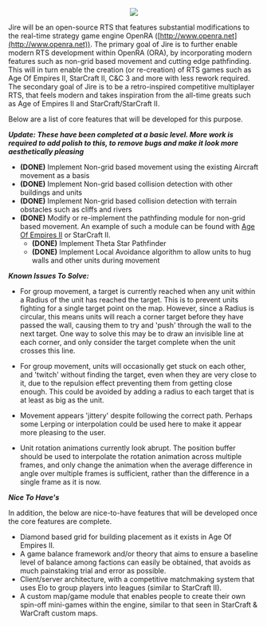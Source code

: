 <p align="center"><img src="https://www.dropbox.com/s/9c4ovllw064gtnz/JireLogoCondensed.png?raw=1" /></p>

Jire will be an open-source RTS that features substantial modifications to the real-time strategy game engine OpenRA ([http://www.openra.net](http://www.openra.net)). The primary goal of Jire is to further enable modern RTS development within OpenRA (ORA), by incorporating modern features such as non-grid based movement and cutting edge pathfinding. This will in turn enable the creation (or re-creation) of RTS games such as Age Of Empires II, StarCraft II, C&C 3 and more with less rework required. The secondary goal of Jire is to be a retro-inspired competitive multiplayer RTS, that feels modern and takes inspiration from the all-time greats such as Age of Empires II and StarCraft/StarCraft II.

Below are a list of core features that will be developed for this purpose. 

***Update: These have been completed at a basic level. More work is required to add polish to this, to remove bugs and make it look more aesthetically pleasing***

- **(DONE)** Implement Non-grid based movement using the existing Aircraft movement as a basis
- **(DONE)** Implement Non-grid based collision detection with other buildings and units
- **(DONE)** Implement Non-grid based collision detection with terrain obstacles such as cliffs and rivers
- **(DONE)** Modify or re-implement the pathfinding module for non-grid based movement. An example of such a module can be found with [Age Of Empires II](https://www.gamasutra.com/view/feature/131720/coordinated_unit_movement.php) or StarCraft II.
  - **(DONE)** Implement Theta Star Pathfinder
  - **(DONE)** Implement Local Avoidance algorithm to allow units to hug walls and other units during movement

***Known Issues To Solve:***

- For group movement, a target is currently reached when any unit within a Radius of the unit has reached the target. This is to prevent units fighting for a single target point on the map. However, since a Radius is circular, this means units will reach a corner target before they have passed the wall, causing them to try and 'push' through the wall to the next target. One way to solve this may be to draw an invisible line at each corner, and only consider the target complete when the unit crosses this line.

- For group movement, units will occasionally get stuck on each other, and 'twitch' without finding the target, even when they are very close to it, due to the repulsion effect preventing them from getting close enough. This could be avoided by adding a radius to each target that is at least as big as the unit.

- Movement appears 'jittery' despite following the correct path. Perhaps some Lerping or interpolation could be used here to make it appear more pleasing to the user.

- Unit rotation animations currently look abrupt. The position buffer should be used to interpolate the rotation animation across multiple frames, and only change the animation when the average difference in angle over multiple frames is sufficient, rather than the difference in a single frame as it is now.

***Nice To Have's***

In addition, the below are nice-to-have features that will be developed once the core features are complete.

- Diamond based grid for building placement as it exists in Age Of Empires II.
- A game balance framework and/or theory that aims to ensure a baseline level of balance among factions can easily be obtained, that avoids as much painstaking trial and error as possible.
- Client/server architecture, with a competitive matchmaking system that uses Elo to group players into leagues (similar to StarCraft II).
- A custom map/game module that enables people to create their own spin-off mini-games within the engine, similar to that seen in StarCraft & WarCraft custom maps.
